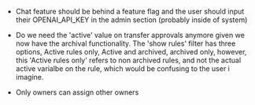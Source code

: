 - Chat feature should be behind a feature flag and the user should input their OPENAI_API_KEY in the admin section (probably inside of system)

- Do we need the 'active' value on transfer approvals anymore given we now have the archival functionality. The 'show rules' filter has three options, Active rules only, Active and archived, archived only, however, this 'Active rules only' refers to non archived rules, and not the actual active varialbe on the rule, which would be confusing to the user i imagine. 

- Only owners can assign other owners 